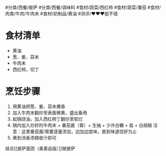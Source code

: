 #分类/西餐/披萨 #分类/西餐/调味料 #食材/蔬菜/西红柿 #食材/蔬菜/番茄 #食材/肉类/牛肉/牛肉末 #食材/奶制品/黄油 #测评/❤️❤️❤️挺不错

# 食材清单

- 黄油
- 葱、姜、蒜末
- 牛肉末
- 西红柿，切丁

# 烹饪步骤

1. 用黄油把葱、姜、蒜末爆香
2. 加入牛肉末翻炒至表面微黄，盛出备用
3. 起锅烧油，加入西红柿丁翻炒至软烂
4. 锅内加入炒好的牛肉末 + 番茄酱（膏）+ 生抽 + 少许白糖 + 盐 + 白胡椒 
   注意：这里番茄酱/膏要逐量添加，边加边尝味，直到味道恰好为止
5. 煮到汤香浓稠收汁即可

结合[[披萨面团（美善品版）]]做披萨
